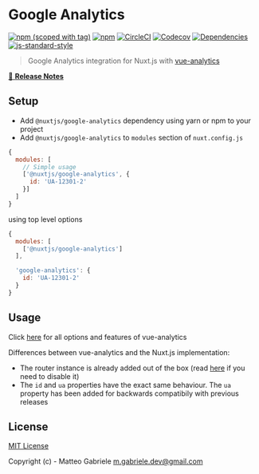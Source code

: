 # Google Analytics

[![npm (scoped with tag)](https://img.shields.io/npm/v/@nuxtjs/google-analytics/latest.svg?style=flat-square)](https://npmjs.com/package/@nuxtjs/google-analytics)
[![npm](https://img.shields.io/npm/dt/@nuxtjs/google-analytics.svg?style=flat-square)](https://npmjs.com/package/@nuxtjs/google-analytics)
[![CircleCI](https://img.shields.io/circleci/project/github/nuxt-community/analytics-module.svg?style=flat-square)](https://circleci.com/gh/nuxt-community/analytics-module)
[![Codecov](https://img.shields.io/codecov/c/github/nuxt-community/analytics-module.svg?style=flat-square)](https://codecov.io/gh/nuxt-community/analytics-module)
[![Dependencies](https://david-dm.org/nuxt-community/analytics-module/status.svg?style=flat-square)](https://david-dm.org/nuxt-community/analytics-module)
[![js-standard-style](https://img.shields.io/badge/code_style-standard-brightgreen.svg?style=flat-square)](http://standardjs.com)

> Google Analytics integration for Nuxt.js with [vue-analytics](https://github.com/MatteoGabriele/vue-analytics)

[📖 **Release Notes**](./CHANGELOG.md)

## Setup

- Add `@nuxtjs/google-analytics` dependency using yarn or npm to your project
- Add `@nuxtjs/google-analytics` to `modules` section of `nuxt.config.js`

```js
{
  modules: [
    // Simple usage
    ['@nuxtjs/google-analytics', {
      id: 'UA-12301-2'
    }]
  ]
}
```

using top level options

```js
{
  modules: [
    ['@nuxtjs/google-analytics']
  ],

  'google-analytics': {
    id: 'UA-12301-2'
  }
}
```

## Usage

Click [here](https://matteogabriele.gitbooks.io/vue-analytics/content/) for all options and features of vue-analytics

Differences between vue-analytics and the Nuxt.js implementation:

- The router instance is already added out of the box (read [here](https://github.com/MatteoGabriele/vue-analytics/blob/master/docs/page-tracking.md#disable-page-auto-tracking) if you need to disable it)
- The `id` and `ua` properties have the exact same behaviour. The `ua` property has been added for backwards compatibily with previous releases

## License

[MIT License](./LICENSE)

Copyright (c) - Matteo Gabriele <m.gabriele.dev@gmail.com>
